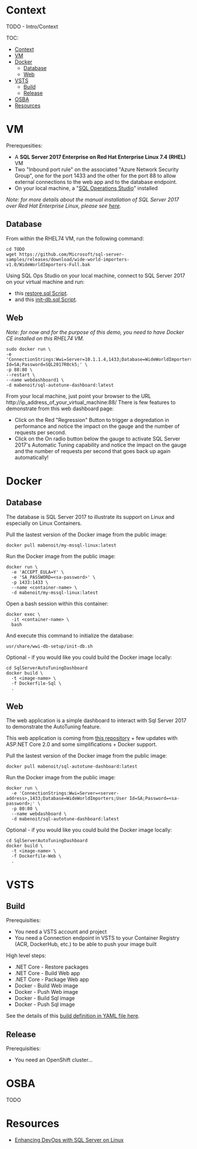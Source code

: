 # Context

TODO - Intro/Context

TOC:
- [Context](#context)
- [VM](#vm)
- [Docker](#docker)
  - [Database](#database)
  - [Web](#web)
- [VSTS](#vsts)
  - [Build](#build)
  - [Release](#release)
- [OSBA](#osba)
- [Resources](#resources)

# VM

Prerequesities:
- A **SQL Server 2017 Enterprise on Red Hat Enterprise Linux 7.4 (RHEL)** VM
- Two "Inbound port rule" on the associated "Azure Network Security Group", one for the port 1433 and the other for the port 88 to allow external connections to the web app and to the database endpoint.
- On your local machine, a "[SQL Operations Studio](https://docs.microsoft.com/en-us/sql/sql-operations-studio/download?)" installed

*Note: for more details about the manual installation of SQL Server 2017 over Red Hat Enterprise Linux, please see [here](https://docs.microsoft.com/en-us/sql/linux/quickstart-install-connect-red-hat?view=sql-server-linux-2017).*

## Database

From within the RHEL74 VM, run the following command:
```
cd TODO
wget https://github.com/Microsoft/sql-server-samples/releases/download/wide-world-importers-v1.0/WideWorldImporters-Full.bak
```

Using SQL Ops Studio on your local machine, connect to SQL Server 2017 on your virtual machine and run:
- this [restore.sql Script](https://raw.githubusercontent.com/erickangMSFT/sqldevops/master/docker_cluster/aks/restore.sql).
- and this [init-db.sql Script](./SqlServerAutoTuningDashboard/SqlScripts/init-db.sh).

## Web

*Note: for now and for the purpose of this demo, you need to have Docker CE installed on this RHEL74 VM.*

```
sudo docker run \
-e 'ConnectionStrings:Wwi=Server=10.1.1.4,1433;Database=WideWorldImporters;User Id=SA;Password=SQL2017R0ck5;' \
-p 88:80 \
--restart \
--name webdashboard1 \
-d mabenoit/sql-autotune-dashboard:latest
```
From your local machine, just point your browser to the URL http://ip_address_of_your_virtual_machine:88/
There is few features to demonstrate from this web dashboard page:
- Click on the Red "Regression" Button to trigger a degredation in performance and notice the impact on the gauge and the number of requests per second.
- Click on the On radio button below the gauge to activate SQL Server 2017's Automatic Tuning capability and notice the impact on the gauge and the number of requests per second that goes back up again automatically!

# Docker

## Database

The database is SQL Server 2017 to illustrate its support on Linux and especially on Linux Containers.

Pull the lastest version of the Docker image from the public image:
```
docker pull mabenoit/my-mssql-linux:latest
```

Run the Docker image from the public image:
```
docker run \
  -e 'ACCEPT_EULA=Y' \
  -e 'SA_PASSWORD=<sa-password>' \
  -p 1433:1433 \
  --name <container-name> \
  -d mabenoit/my-mssql-linux:latest
```

Open a bash session within this container:
```
docker exec \
  -it <container-name> \
  bash
```

And execute this command to initialize the database:
```
usr/share/wwi-db-setup/init-db.sh
```

Optional - if you would like you could build the Docker image locally:
```
cd SqlServerAutoTuningDashboard
docker build \
  -t <image-name> \
  -f Dockerfile-Sql \
  .
```

## Web

The web application is a simple dashboard to interact with Sql Server 2017 to demonstrate the AutoTuning feature.

This web application is coming from [this repository](https://github.com/Microsoft/sql-server-samples/tree/master/samples/features/automatic-tuning/force-last-good-plan) + few updates with ASP.NET Core 2.0 and some simplifications + Docker support.

Pull the lastest version of the Docker image from the public image:
```
docker pull mabenoit/sql-autotune-dashboard:latest
```

Run the Docker image from the public image:
```
docker run \
  -e 'ConnectionStrings:Wwi=Server=<server-address>,1433;Database=WideWorldImporters;User Id=SA;Password=<sa-password>;' \
  -p 80:80 \
  --name webdashboard \
  -d mabenoit/sql-autotune-dashboard:latest
```

Optional - if you would like you could build the Docker image locally:
```
cd SqlServerAutoTuningDashboard
docker build \
  -t <image-name> \
  -f Dockerfile-Web \
  .
```

# VSTS

## Build

Prerequisities:
- You need a VSTS account and project
- You need a Connection endpoint in VSTS to your Container Registry (ACR, DockerHub, etc.) to be able to push your image built

High level steps:
- .NET Core - Restore packages
- .NET Core - Build Web app
- .NET Core - Package Web app
- Docker - Build Web image
- Docker - Push Web image
- Docker - Build Sql image
- Docker - Push Sql image

See the details of this [build definition in YAML file here](./SqlServerAutoTuningDashboard/VSTS-CI.yml).

## Release

Prerequisities:
- You need an OpenShift cluster...

# OSBA

TODO

# Resources
- [Enhancing DevOps with SQL Server on Linux](https://alwaysupalwayson.blogspot.com/2018/06/enhancing-devops-with-sql-server-on.html)
